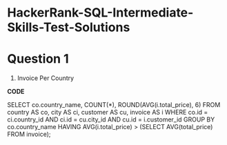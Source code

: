 # HackerRank-SQL-Intermediate-Skills-Test-Solutions

# Question 1
1. Invoice Per Country

**CODE**

SELECT 
    co.country_name, 
    COUNT(*), 
    ROUND(AVG(i.total_price), 6)
FROM 
    country AS co, 
    city AS ci, 
    customer AS cu, 
    invoice AS i
WHERE 
    co.id = ci.country_id AND 
    ci.id = cu.city_id AND 
    cu.id = i.customer_id
GROUP BY 
    co.country_name
HAVING 
    AVG(i.total_price) > (SELECT AVG(total_price) FROM invoice);
